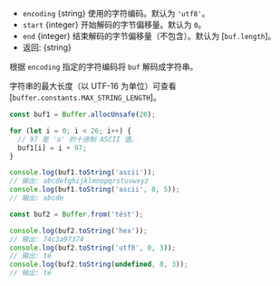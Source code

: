 <!-- YAML
added: v0.1.90
-->

* `encoding` {string} 使用的字符编码。默认为 `'utf8'`。
* `start` {integer} 开始解码的字节偏移量。默认为 `0`。
* `end` {integer} 结束解码的字节偏移量（不包含）。默认为 [`buf.length`]。
* 返回: {string}

根据 `encoding` 指定的字符编码将 `buf` 解码成字符串。

字符串的最大长度（以 UTF-16 为单位）可查看 [`buffer.constants.MAX_STRING_LENGTH`]。

```js
const buf1 = Buffer.allocUnsafe(26);

for (let i = 0; i < 26; i++) {
  // 97 是 'a' 的十进制 ASCII 值。
  buf1[i] = i + 97;
}

console.log(buf1.toString('ascii'));
// 输出: abcdefghijklmnopqrstuvwxyz
console.log(buf1.toString('ascii', 0, 5));
// 输出: abcde

const buf2 = Buffer.from('tést');

console.log(buf2.toString('hex'));
// 输出: 74c3a97374
console.log(buf2.toString('utf8', 0, 3));
// 输出: té
console.log(buf2.toString(undefined, 0, 3));
// 输出: té
```

